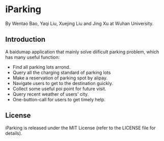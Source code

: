 # iParking

By Wentao Bao, Yaqi Liu, Xuejing Liu and Jing Xu at Wuhan University.

## Introduction

A baidumap application that mainly solve diificult parking problem, which has many useful function:
 - Find all parking lots arrond.
 - Query all the charging standard of parking lots
 - Make a reservation of parking spot by alipay.
 - Navigate users to get to the destination guickly.
 - Collect some useful poi point for future visit.
 - Query recent weather of users' city.
 - One-button-call for users to get timely help.
 
## License
 
 iParking is released under the MIT License (refer to the LICENSE file for details).

